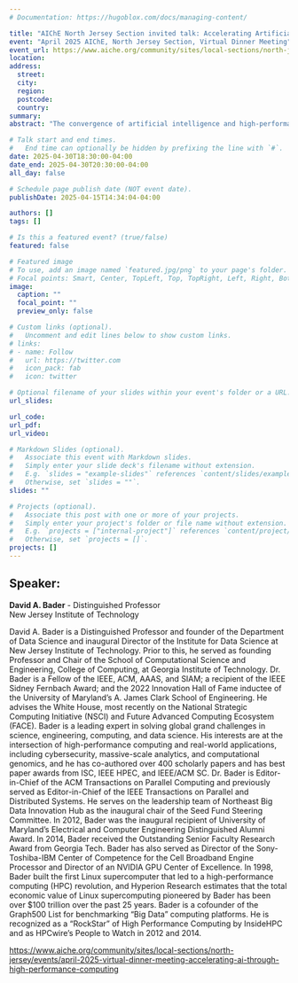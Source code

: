 ```yaml
---
# Documentation: https://hugoblox.com/docs/managing-content/

title: "AIChE North Jersey Section invited talk: Accelerating Artificial Intelligence through High Performance Computing"
event: "April 2025 AIChE, North Jersey Section, Virtual Dinner Meeting"
event_url: https://www.aiche.org/community/sites/local-sections/north-jersey
location:
address:
  street:
  city:
  region:
  postcode:
  country:
summary:
abstract: "The convergence of artificial intelligence and high-performance computing (HPC) is driving unprecedented advances in solving global grand challenges. From training foundation models and large language models (LLMs) that require thousands of GPUs, to accelerating graph neural networks for detecting disease patterns in human populations, protecting elections from cyber-threats, and improving power grid resilience – the computational demands are extraordinary. These challenges extend beyond traditional HPC applications, introducing new complexities in data locality, scalability, and system architecture. The massive computational requirements of modern AI models, often exceeding hundreds of petaFLOPS during training, demand novel approaches to distributed computing, memory hierarchies, and interconnect technologies. This talk explores the symbiotic relationship between AI and HPC, examining how advances in parallel computing architectures and algorithms are enabling the next generation of AI systems, while AI-driven approaches are transforming how we design and optimize HPC systems. Bader will discuss cutting-edge research in AI acceleration, scalable training and inference techniques, and the future of heterogeneous computing architectures needed to power the next generation of artificial intelligence."

# Talk start and end times.
#   End time can optionally be hidden by prefixing the line with `#`.
date: 2025-04-30T18:30:00-04:00
date_end: 2025-04-30T20:30:00-04:00
all_day: false

# Schedule page publish date (NOT event date).
publishDate: 2025-04-15T14:34:04-04:00

authors: []
tags: []

# Is this a featured event? (true/false)
featured: false

# Featured image
# To use, add an image named `featured.jpg/png` to your page's folder. 
# Focal points: Smart, Center, TopLeft, Top, TopRight, Left, Right, BottomLeft, Bottom, BottomRight.
image:
  caption: ""
  focal_point: ""
  preview_only: false

# Custom links (optional).
#   Uncomment and edit lines below to show custom links.
# links:
# - name: Follow
#   url: https://twitter.com
#   icon_pack: fab
#   icon: twitter

# Optional filename of your slides within your event's folder or a URL.
url_slides:

url_code:
url_pdf:
url_video:

# Markdown Slides (optional).
#   Associate this event with Markdown slides.
#   Simply enter your slide deck's filename without extension.
#   E.g. `slides = "example-slides"` references `content/slides/example-slides.md`.
#   Otherwise, set `slides = ""`.
slides: ""

# Projects (optional).
#   Associate this post with one or more of your projects.
#   Simply enter your project's folder or file name without extension.
#   E.g. `projects = ["internal-project"]` references `content/project/deep-learning/index.md`.
#   Otherwise, set `projects = []`.
projects: []
---
```



## Speaker: ##

**David A. Bader** - Distinguished Professor  
New Jersey Institute of Technology

David A. Bader is a Distinguished Professor and founder of the Department of Data Science and inaugural Director of the Institute for Data Science at New Jersey Institute of Technology. Prior to this, he served as founding Professor and Chair of the School of Computational Science and Engineering, College of Computing, at Georgia Institute of Technology. Dr. Bader is a Fellow of the IEEE, ACM, AAAS, and SIAM; a recipient of the IEEE Sidney Fernbach Award; and the 2022 Innovation Hall of Fame inductee of the University of Maryland’s A. James Clark School of Engineering. He advises the White House, most recently on the National Strategic Computing Initiative (NSCI) and Future Advanced Computing Ecosystem (FACE). Bader is a leading expert in solving global grand challenges in science, engineering, computing, and data science. His interests are at the intersection of high-performance computing and real-world applications, including cybersecurity, massive-scale analytics, and computational genomics, and he has co-authored over 400 scholarly papers and has best paper awards from ISC, IEEE HPEC, and IEEE/ACM SC. Dr. Bader is Editor-in-Chief of the ACM Transactions on Parallel Computing and previously served as Editor-in-Chief of the IEEE Transactions on Parallel and Distributed Systems. He serves on the leadership team of Northeast Big Data Innovation Hub as the inaugural chair of the Seed Fund Steering Committee. In 2012, Bader was the inaugural recipient of University of Maryland’s Electrical and Computer Engineering Distinguished Alumni Award. In 2014, Bader received the Outstanding Senior Faculty Research Award from Georgia Tech. Bader has also served as Director of the Sony-Toshiba-IBM Center of Competence for the Cell Broadband Engine Processor and Director of an NVIDIA GPU Center of Excellence. In 1998, Bader built the first Linux supercomputer that led to a high-performance computing (HPC) revolution, and Hyperion Research estimates that the total economic value of Linux supercomputing pioneered by Bader has been over $100 trillion over the past 25 years. Bader is a cofounder of the Graph500 List for benchmarking “Big Data” computing platforms. He is recognized as a “RockStar” of High Performance Computing by InsideHPC and as HPCwire’s People to Watch in 2012 and 2014.


https://www.aiche.org/community/sites/local-sections/north-jersey/events/april-2025-virtual-dinner-meeting-accelerating-ai-through-high-performance-computing
